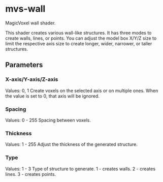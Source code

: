 # mvs-wall
MagicVoxel wall shader.

This shader creates various wall-like structures. It has three modes to create walls, lines, or points. You can adjust the model box X/Y/Z size to limit the respective axis size to create longer, wider, narrower, or taller structures.

## Parameters

### X-axis/Y-axis/Z-axis
Values: 0, 1
Create voxels on the selected axis or on multiple ones. When the value is set to 0, that axis will be ignored.

### Spacing
Values: 0 - 255
Spacing between voxels.

### Thickness
Values: 1 - 255
Adjust the thickness of the generated structure.

### Type
Values: 1 - 3
Type of structure to generate. 1 - creates walls. 2 - creates lines. 3 - creates points.
